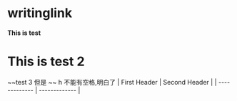 # writinglink

**This is test**

# This is test 2

~~test 3 但是 ~~
h
不能有空格,明白了
| First Header  | Second Header |
| ------------- | ------------- |

